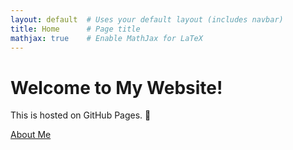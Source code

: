 ```yaml
---
layout: default  # Uses your default layout (includes navbar)
title: Home      # Page title
mathjax: true    # Enable MathJax for LaTeX
---
```


# Welcome to My Website!

This is hosted on GitHub Pages. 🚀  

[About Me](about)  <!-- Jekyll automatically handles links -->
